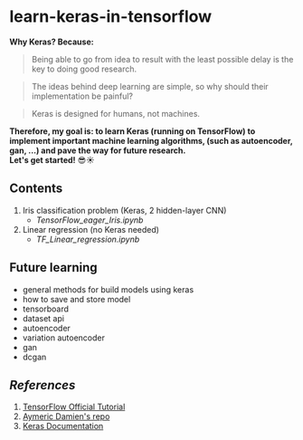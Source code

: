 # learn-keras-in-tensorflow

__Why Keras? Because:__
> Being able to go from idea to result with the least possible delay is the key to doing good research.

> The ideas behind deep learning are simple, so why should their implementation be painful?

> Keras is designed for humans, not machines.

__Therefore, my goal is: to learn Keras (running on TensorFlow) to implement important machine learning algorithms, (such as autoencoder, gan, ...) and pave the way for future research.__  
__Let's get started!__ :sunglasses::sunny:  

## Contents

1. Iris classification problem (Keras, 2 hidden-layer CNN)
    * _TensorFlow_eager_Iris.ipynb_
2. Linear regression (no Keras needed)
    * _TF_Linear_regression.ipynb_

## Future learning
* general methods for build models using keras
* how to save and store model
* tensorboard
* dataset api
* autoencoder
* variation autoencoder
* gan
* dcgan

## _References_
1. [TensorFlow Official Tutorial](www.tensorflow.org/get_started/eager)
2. [Aymeric Damien's repo](https://github.com/aymericdamien/TensorFlow-Examples)
3. [Keras Documentation](https://keras.io/getting-started/)

